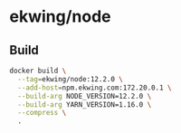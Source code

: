 # ekwing/node

## Build
```bash
docker build \
  --tag=ekwing/node:12.2.0 \
  --add-host=npm.ekwing.com:172.20.0.1 \
  --build-arg NODE_VERSION=12.2.0 \
  --build-arg YARN_VERSION=1.16.0 \
  --compress \
  .
```
